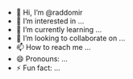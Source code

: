 - 👋 Hi, I’m @raddomir
- 👀 I’m interested in ...
- 🌱 I’m currently learning ...
- 💞️ I’m looking to collaborate on ...
- 📫 How to reach me ...
- 😄 Pronouns: ...
- ⚡ Fun fact: ...

<!---
raddomir/raddomir is a ✨ special ✨ repository because its `README.md` (this file) appears on your GitHub profile.
You can click the Preview link to take a look at your changes.
--->
